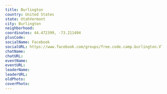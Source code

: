 ```yaml
---
title: Burlington
country: United States
state: UtahVermont
city: Burlington
neighborhood: 
coordinates: 44.472399, -73.211494
plusCode:
socialName: Facebook
socialURL: https://www.facebook.com/groups/free.code.camp.burlington.VT
chatName:
chatURL:
eventName:
eventURL:
leaderName:
leaderURL:
oldPhoto: 
coverPhoto:
---
```


